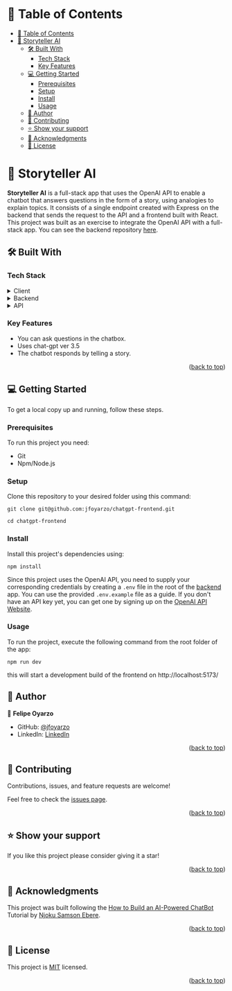 <a name="readme-top"></a>

# 📗 Table of Contents

- [📗 Table of Contents](#-table-of-contents)
- [📖 Storyteller AI ](#-storyteller-ai-)
  - [🛠 Built With ](#-built-with-)
    - [Tech Stack ](#tech-stack-)
    - [Key Features ](#key-features-)
  - [💻 Getting Started ](#-getting-started-)
    - [Prerequisites](#prerequisites)
    - [Setup](#setup)
    - [Install](#install)
    - [Usage](#usage)
  - [👥 Author ](#-author-)
  - [🤝 Contributing ](#-contributing-)
  - [⭐️ Show your support ](#️-show-your-support-)
  - [🙏 Acknowledgments ](#-acknowledgments-)
  - [📝 License ](#-license-)


# 📖 Storyteller AI <a name="about-project"></a>

**Storyteller AI** is a full-stack app that uses the OpenAI API to enable a chatbot that answers questions in the form of a story, using analogies to explain topics. It consists of a single endpoint created with Express on the backend that sends the request to the API and a frontend built with React. This project was built as an exercise to integrate the OpenAI API with a full-stack app. You can see the backend repository [here](https://github.com/jfoyarzo/chatgpt-backend).


## 🛠 Built With <a name="built-with"></a>

### Tech Stack <a name="tech-stack"></a>


<details>
  <summary>Client</summary>
  <ul>
    <li><a href="https://react.dev/">React</a></li>
  </ul>
</details>

<details>
  <summary>Backend</summary>
  <ul>
    <li><a href="https://nodejs.org/">Node.js</a></li>
    <li><a href="https://expressjs.com/">Express.js</a></li>
  </ul>
</details>

<details>
<summary>API</summary>
  <ul>
    <li><a href="https://openai.com/blog/openai-api">OpenAI API</a></li>
  </ul>
</details>


### Key Features <a name="key-features"></a>

- You can ask questions in the chatbox.
- Uses chat-gpt ver 3.5
- The chatbot responds by telling a story.

<p align="right">(<a href="#readme-top">back to top</a>)</p>


## 💻 Getting Started <a name="getting-started"></a>

To get a local copy up and running, follow these steps.

### Prerequisites

To run this project you need:
- Git
- Npm/Node.js

### Setup

Clone this repository to your desired folder using this command:

```
git clone git@github.com:jfoyarzo/chatgpt-frontend.git
```

```
cd chatgpt-frontend
```


### Install

Install this project's dependencies using:

  ```
  npm install
  ```

Since this project uses the OpenAI API, you need to supply your corresponding credentials by creating a `.env` file in the root of the [backend](https://github.com/jfoyarzo/chatgpt-backend) app. You can use the provided `.env.example` file as a guide. If you don't have an API key yet, you can get one by signing up on the [OpenAI API Website](https://openai.com/blog/openai-api).

### Usage

To run the project, execute the following command from the root folder of the app:
```
npm run dev
```
this will start a development build of the frontend on http://localhost:5173/


## 👥 Author <a name="authors"></a>

👤 **Felipe Oyarzo**

- GitHub: [@jfoyarzo](https://github.com/jfoyarzo)
- LinkedIn: [LinkedIn](https://www.linkedin.com/in/jorge-felipe-oyarzo-contreras)

<p align="right">(<a href="#readme-top">back to top</a>)</p>

## 🤝 Contributing <a name="contributing"></a>

Contributions, issues, and feature requests are welcome!

Feel free to check the [issues page]([../../issues/](https://github.com/jfoyarzo/chatgpt-frontend/issues)).

<p align="right">(<a href="#readme-top">back to top</a>)</p>

## ⭐️ Show your support <a name="support"></a>


If you like this project please consider giving it a star!

<p align="right">(<a href="#readme-top">back to top</a>)</p>

## 🙏 Acknowledgments <a name="acknowledgements"></a>

This project was built following the [How to Build an AI-Powered ChatBot](https://www.freecodecamp.org/news/how-to-build-a-chatbot-with-openai-chatgpt-nodejs-and-react/) Tutorial by [Njoku Samson Ebere](https://www.freecodecamp.org/news/author/ebereplenty/).

<p align="right">(<a href="#readme-top">back to top</a>)</p>

## 📝 License <a name="license"></a>

This project is [MIT](./LICENSE) licensed.

<p align="right">(<a href="#readme-top">back to top</a>)</p>